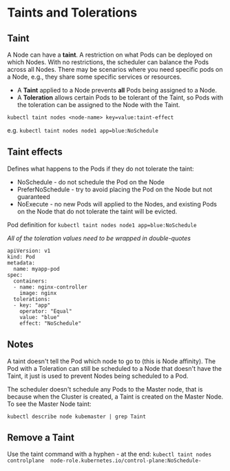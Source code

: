 # Taints and Tolerations

## Taint
A Node can have a **taint**. A restriction on what Pods can be deployed on which Nodes.
With no restrictions, the scheduler can balance the Pods across all Nodes.
There may be scenarios where you need specific pods on a Node, e.g., they share some specific services or resources.

- A **Taint** applied to a Node prevents **all** Pods being assigned to a Node.
- A **Toleration** allows certain Pods to be tolerant of the Taint, so Pods with the toleration can be assigned to the Node with the Taint.

`kubectl taint nodes <node-name> key=value:taint-effect`

e.g.
`kubectl taint nodes node1 app=blue:NoSchedule`

## Taint effects
Defines what happens to the Pods if they do not tolerate the taint:
- NoSchedule - do not schedule the Pod on the Node
- PreferNoSchedule - try to avoid placing the Pod on the Node but not guaranteed
- NoExecute - no new Pods will applied to the Nodes, and existing Pods on the Node that do not tolerate the taint will be evicted.

Pod definition for `kubectl taint nodes node1 app=blue:NoSchedule`

*All of the toleration values need to be wrapped in double-quotes*

```
apiVersion: v1
kind: Pod
metadata:
  name: myapp-pod
spec:
  containers:
  - name: nginx-controller
    image: nginx
  tolerations:
  - key: "app"
    operator: "Equal"
    value: "blue"
    effect: "NoSchedule"
```

## Notes
A taint doesn't tell the Pod which node to go to (this is Node affinity).
The Pod with a Toleration can still be scheduled to a Node that doesn't have the Taint, it just is used to prevent Nodes being scheduled to a Pod.

The scheduler doesn't schedule any Pods to the Master node, that is because when the Cluster is created, a Taint is created on the Master Node.
To see the Master Node taint:

`kubectl describe node kubemaster | grep Taint`

## Remove a Taint
Use the taint command with a hyphen - at the end:
`kubectl taint nodes controlplane  node-role.kubernetes.io/control-plane:NoSchedule-`

